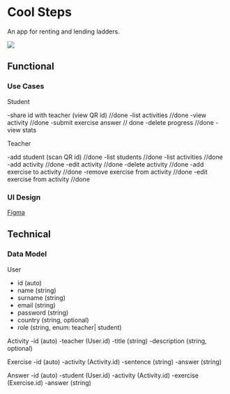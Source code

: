 # Cool Steps

An app for renting and lending ladders.

![](https://media.giphy.com/media/m9pvbkBJzOY9Mt0dSm/giphy.gif?cid=790b761118teuaz0ojtj0vsytuoevmgff91t460gpic3jk80&ep=v1_gifs_search&rid=giphy.gif&ct=g)

## Functional

### Use Cases

Student 

-share id with teacher (view QR id) //done
-list activities //done
-view activity //done
-submit exercise answer // done
-delete progress //done
-view stats

Teacher

-add student (scan QR id) //done
-list students //done
-list activities //done
-add activity  //done
-edit activity //done
-delete activity //done
-add exercise to activity  //done
-remove exercise from activity  //done
-edit exercise from activity //done

### UI Design

[Figma](https://www.figma.com/design/FtmTtX9cZewWlv6yqsj4nu/demo-app?node-id=0-1&t=tNho9NZQl4l4RETJ-0)

## Technical

### Data Model

User
- id (auto)
- name (string)
- surname (string)
- email (string)
- password (string)
- country (string, optional)
- role (string, enum: teacher| student)

Activity
-id (auto)
-teacher (User.id)
-title (string)
-description (string, optional)

Exercise
-id (auto)
-activity (Activity.id)
-sentence (string)
-answer (string)

Answer
-id (auto)
-student (User.id)
-activity (Activity.id)
-exercise (Exercise.id)
-answer (string)